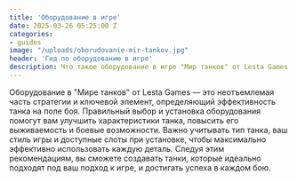 ```yaml
---
title: 'Оборудование в игре'
date: 2025-03-26 05:25:00 Z
categories:
- guides
image: "/uploads/oborudovanie-mir-tankov.jpg"
header: 'Гид по оборудованию в игре'
description: Что такое оборудование в игре "Мир танков" от Lesta Games: какое бывает, как выбрать и установить оборудование на технику
---
```


Оборудование в "Мире танков" от Lesta Games — это неотъемлемая часть стратегии и ключевой элемент, определяющий эффективность танка на поле боя. Правильный выбор и установка оборудования помогут вам улучшить характеристики танка, повысить его выживаемость и боевые возможности. Важно учитывать тип танка, ваш стиль игры и доступные слоты при установке, чтобы максимально эффективно использовать каждую деталь. Следуя этим рекомендациям, вы сможете создавать танки, которые идеально подходят под ваш подход к игре, и достигать успеха в каждом бою.